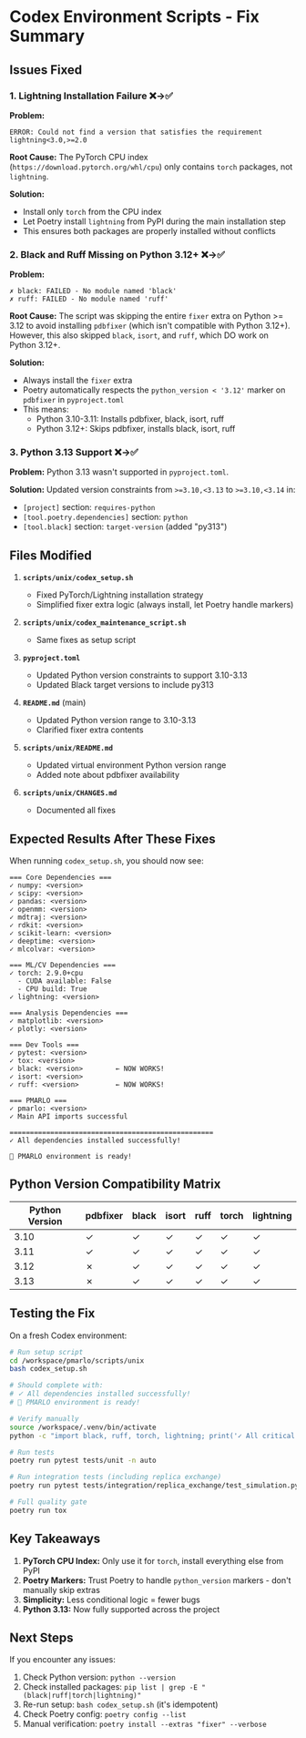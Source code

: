 # Codex Environment Scripts - Fix Summary

## Issues Fixed

### 1. Lightning Installation Failure ❌→✅
**Problem:**
```
ERROR: Could not find a version that satisfies the requirement lightning<3.0,>=2.0
```

**Root Cause:**
The PyTorch CPU index (`https://download.pytorch.org/whl/cpu`) only contains `torch` packages, not `lightning`.

**Solution:**
- Install only `torch` from the CPU index
- Let Poetry install `lightning` from PyPI during the main installation step
- This ensures both packages are properly installed without conflicts

### 2. Black and Ruff Missing on Python 3.12+ ❌→✅
**Problem:**
```
✗ black: FAILED - No module named 'black'
✗ ruff: FAILED - No module named 'ruff'
```

**Root Cause:**
The script was skipping the entire `fixer` extra on Python >= 3.12 to avoid installing `pdbfixer` (which isn't compatible with Python 3.12+). However, this also skipped `black`, `isort`, and `ruff`, which DO work on Python 3.12+.

**Solution:**
- Always install the `fixer` extra
- Poetry automatically respects the `python_version < '3.12'` marker on `pdbfixer` in `pyproject.toml`
- This means:
  - Python 3.10-3.11: Installs pdbfixer, black, isort, ruff
  - Python 3.12+: Skips pdbfixer, installs black, isort, ruff

### 3. Python 3.13 Support ❌→✅
**Problem:**
Python 3.13 wasn't supported in `pyproject.toml`.

**Solution:**
Updated version constraints from `>=3.10,<3.13` to `>=3.10,<3.14` in:
- `[project]` section: `requires-python`
- `[tool.poetry.dependencies]` section: `python`
- `[tool.black]` section: `target-version` (added "py313")

## Files Modified

1. **`scripts/unix/codex_setup.sh`**
   - Fixed PyTorch/Lightning installation strategy
   - Simplified fixer extra logic (always install, let Poetry handle markers)

2. **`scripts/unix/codex_maintenance_script.sh`**
   - Same fixes as setup script

3. **`pyproject.toml`**
   - Updated Python version constraints to support 3.10-3.13
   - Updated Black target versions to include py313

4. **`README.md`** (main)
   - Updated Python version range to 3.10-3.13
   - Clarified fixer extra contents

5. **`scripts/unix/README.md`**
   - Updated virtual environment Python version range
   - Added note about pdbfixer availability

6. **`scripts/unix/CHANGES.md`**
   - Documented all fixes

## Expected Results After These Fixes

When running `codex_setup.sh`, you should now see:

```
=== Core Dependencies ===
✓ numpy: <version>
✓ scipy: <version>
✓ pandas: <version>
✓ openmm: <version>
✓ mdtraj: <version>
✓ rdkit: <version>
✓ scikit-learn: <version>
✓ deeptime: <version>
✓ mlcolvar: <version>

=== ML/CV Dependencies ===
✓ torch: 2.9.0+cpu
  - CUDA available: False
  - CPU build: True
✓ lightning: <version>

=== Analysis Dependencies ===
✓ matplotlib: <version>
✓ plotly: <version>

=== Dev Tools ===
✓ pytest: <version>
✓ tox: <version>
✓ black: <version>        ← NOW WORKS!
✓ isort: <version>
✓ ruff: <version>         ← NOW WORKS!

=== PMARLO ===
✓ pmarlo: <version>
✓ Main API imports successful

==================================================
✓ All dependencies installed successfully!

🎉 PMARLO environment is ready!
```

## Python Version Compatibility Matrix

| Python Version | pdbfixer | black | isort | ruff | torch | lightning |
|---------------|----------|-------|-------|------|-------|-----------|
| 3.10          | ✓        | ✓     | ✓     | ✓    | ✓     | ✓         |
| 3.11          | ✓        | ✓     | ✓     | ✓    | ✓     | ✓         |
| 3.12          | ✗        | ✓     | ✓     | ✓    | ✓     | ✓         |
| 3.13          | ✗        | ✓     | ✓     | ✓    | ✓     | ✓         |

## Testing the Fix

On a fresh Codex environment:

```bash
# Run setup script
cd /workspace/pmarlo/scripts/unix
bash codex_setup.sh

# Should complete with:
# ✓ All dependencies installed successfully!
# 🎉 PMARLO environment is ready!

# Verify manually
source /workspace/.venv/bin/activate
python -c "import black, ruff, torch, lightning; print('✓ All critical imports work!')"

# Run tests
poetry run pytest tests/unit -n auto

# Run integration tests (including replica exchange)
poetry run pytest tests/integration/replica_exchange/test_simulation.py

# Full quality gate
poetry run tox
```

## Key Takeaways

1. **PyTorch CPU Index:** Only use it for `torch`, install everything else from PyPI
2. **Poetry Markers:** Trust Poetry to handle `python_version` markers - don't manually skip extras
3. **Simplicity:** Less conditional logic = fewer bugs
4. **Python 3.13:** Now fully supported across the project

## Next Steps

If you encounter any issues:

1. Check Python version: `python --version`
2. Check installed packages: `pip list | grep -E "(black|ruff|torch|lightning)"`
3. Re-run setup: `bash codex_setup.sh` (it's idempotent)
4. Check Poetry config: `poetry config --list`
5. Manual verification: `poetry install --extras "fixer" --verbose`


